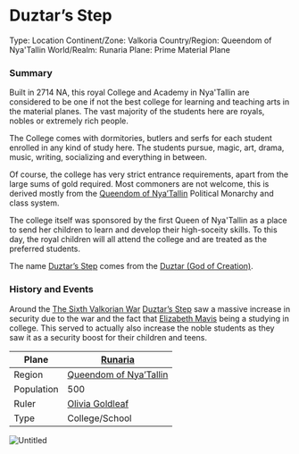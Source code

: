 # Duztar’s Step

Type: Location
Continent/Zone: Valkoria
Country/Region: Queendom of Nya'Tallin
World/Realm: Runaria
Plane: Prime Material Plane

### Summary

Built in 2714 NA, this royal College and Academy in Nya'Tallin are considered to be one if not the best college for learning and teaching arts in the material planes. The vast majority of the students here are royals, nobles or extremely rich people.

The College comes with dormitories, butlers and serfs for each student enrolled in any kind of study here. The students pursue, magic, art, drama, music, writing, socializing and everything in between.

Of course, the college has very strict entrance requirements, apart from the large sums of gold required. Most commoners are not welcome, this is derived mostly from the [Queendom of Nya’Tallin](Queendom%20of%20Nya%E2%80%99Tallin%20cd93d0f7f358493288358dfc3baef5b6.md)  Political Monarchy and class system.

The college itself was sponsored by the first Queen of Nya'Tallin as a place to send her children to learn and develop their high-soceity skills. To this day, the royal children will all attend the college and are treated as the preferred students.

The name [Duztar’s Step](Duztar%E2%80%99s%20Step%20186ea4cd71c447149950d98abcc3fc92.md)  comes from the [Duztar (God of Creation)](Duztar%20(God%20of%20Creation)%20252162e6f71046f5a85edb2a0f0651d3.md).

### History and Events

Around the [The Sixth Valkorian War](The%20Sixth%20Valkorian%20War%207e8a7ab94b6f4e708975b413257f16b2.md) [Duztar’s Step](Duztar%E2%80%99s%20Step%20186ea4cd71c447149950d98abcc3fc92.md) saw a massive increase in security due to the war and the fact that [Elizabeth Mavis](Elizabeth%20Mavis%2019481c93fdc84fcb865c764143487a9e.md) being a studying in college. This served to actually also increase the noble students as they saw it as a security boost for their children and teens.

| Plane | [Runaria](Runaria%2013a9b9a7f3ee4868a3a851155c4ea24b.md)  |
| --- | --- |
| Region | [Queendom of Nya’Tallin](Queendom%20of%20Nya%E2%80%99Tallin%20cd93d0f7f358493288358dfc3baef5b6.md)  |
| Population | 500 |
| Ruler | [Olivia Goldleaf](Olivia%20Goldleaf%201b94ecab8eb4476a9a9311a59ca0f3b0.md)  |
| Type | College/School |

![Untitled](Untitled%2038.png)